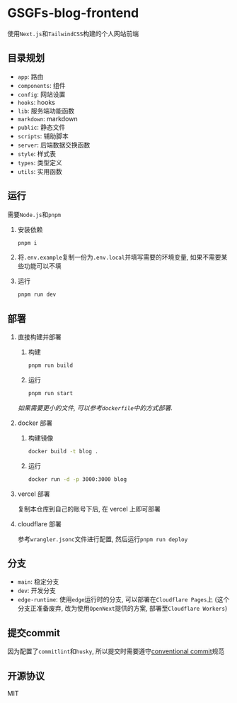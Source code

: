 # GSGFs-blog-frontend

使用`Next.js`和`TailwindCSS`构建的个人网站前端

## 目录规划

- `app`: 路由
- `components`: 组件
- `config`: 网站设置
- `hooks`: hooks
- `lib`: 服务端功能函数
- `markdown`: markdown
- `public`: 静态文件
- `scripts`: 辅助脚本
- `server`: 后端数据交换函数
- `style`: 样式表
- `types`: 类型定义
- `utils`: 实用函数

## 运行

需要`Node.js`和`pnpm`

1. 安装依赖

   ```bash
   pnpm i
   ```

2. 将`.env.example`复制一份为`.env.local`并填写需要的环境变量, 如果不需要某些功能可以不填

3. 运行

   ```bash
   pnpm run dev
   ```

## 部署

1. 直接构建并部署

   1. 构建

      ```bash
      pnpm run build
      ```

   2. 运行

      ```bash
      pnpm run start
      ```

   _如果需要更小的文件, 可以参考`dockerfile`中的方式部署._

2. docker 部署

   1. 构建镜像

      ```bash
      docker build -t blog .
      ```

   2. 运行

      ```bash
      docker run -d -p 3000:3000 blog
      ```

3. vercel 部署

   复制本仓库到自己的账号下后, 在 vercel 上即可部署

4. cloudflare 部署

   参考`wrangler.jsonc`文件进行配置, 然后运行`pnpm run deploy`

## 分支

- `main`: 稳定分支
- `dev`: 开发分支
- `edge-runtime`: 使用`edge`运行时的分支, 可以部署在`Cloudflare Pages`上 (这个分支正准备废弃, 改为使用`OpenNext`提供的方案, 部署至`Cloudflare Workers`)

## 提交commit

因为配置了`commitlint`和`husky`, 所以提交时需要遵守[conventional commit](https://www.conventionalcommits.org/zh-hans/v1.0.0/)规范

## 开源协议

MIT
